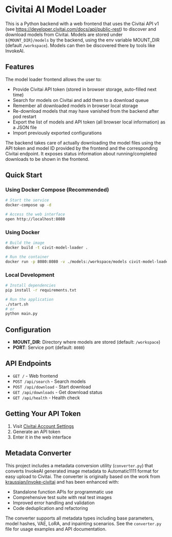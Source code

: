 # Civitai AI Model Loader

This is a Python backend with a web frontend that uses the Civitai API v1 (see https://developer.civitai.com/docs/api/public-rest) to discover and download models from Civitai. Models are stored under `${MOUNT_DIR}/models` by the backend, using the env variable MOUNT_DIR (default `/workspace`). Models can then be discovered there by tools like InvokeAI.

## Features

The model loader frontend allows the user to:

- Provide Civitai API token (stored in browser storage, auto-filled next time)
- Search for models on Civitai and add them to a download queue
- Remember all downloaded models in browser local storage
- Re-download models that may have vanished from the backend after pod restart
- Export the list of models and API token (all browser local information) as a JSON file
- Import previously exported configurations

The backend takes care of actually downloading the model files using the API token and model ID provided by the frontend and the corresponding Civitai endpoint. It exposes status information about running/completed downloads to be shown in the frontend.

## Quick Start

### Using Docker Compose (Recommended)

```bash
# Start the service
docker-compose up -d

# Access the web interface
open http://localhost:8080
```

### Using Docker

```bash
# Build the image
docker build -t civit-model-loader .

# Run the container
docker run -p 8080:8080 -v ./models:/workspace/models civit-model-loader
```

### Local Development

```bash
# Install dependencies
pip install -r requirements.txt

# Run the application
./start.sh
# or
python main.py
```

## Configuration

- **MOUNT_DIR**: Directory where models are stored (default: `/workspace`)
- **PORT**: Service port (default: `8080`)

## API Endpoints

- `GET /` - Web frontend
- `POST /api/search` - Search models
- `POST /api/download` - Start download
- `GET /api/downloads` - Get download status
- `GET /api/health` - Health check

## Getting Your API Token

1. Visit [Civitai Account Settings](https://civitai.com/user/account)
2. Generate an API token
3. Enter it in the web interface

## Metadata Converter

This project includes a metadata conversion utility (`converter.py`) that converts InvokeAI generated image metadata to Automatic1111 format for easy upload to Civitai. The converter is originally based on the work from [kraussian/invoke-civitai](https://github.com/kraussian/invoke-civitai) and has been enhanced with:

- Standalone function APIs for programmatic use
- Comprehensive test suite with real test images
- Improved error handling and validation
- Code deduplication and refactoring

The converter supports all metadata types including base parameters, model hashes, VAE, LoRA, and inpainting scenarios. See the `converter.py` file for usage examples and API documentation.
